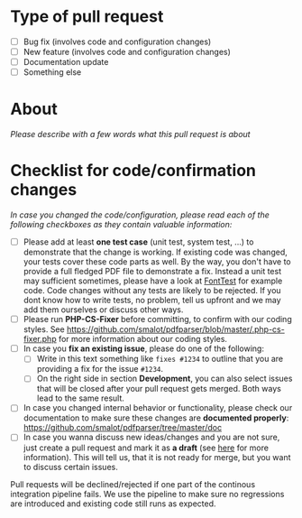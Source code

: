 # Type of pull request

* [ ] Bug fix (involves code and configuration changes)
* [ ] New feature (involves code and configuration changes)
* [ ] Documentation update
* [ ] Something else

# About

*Please describe with a few words what this pull request is about*

# Checklist for code/confirmation changes

*In case you changed the code/configuration, please read each of the following checkboxes as they contain valuable information:*

* [ ] Please add at least **one test case** (unit test, system test, ...) to demonstrate that the change is working. If existing code was changed, your tests cover these code parts as well.
     By the way, you don't have to provide a full fledged PDF file to demonstrate a fix. Instead a unit test may sufficient sometimes,
     please have a look at [FontTest](https://github.com/smalot/pdfparser/blob/master/tests/PHPUnit/Unit/FontTest.php#L40) for example code.
     Code changes without any tests are likely to be rejected. If you dont know how to write tests, no problem, tell us upfront and we may add them ourselves or discuss other ways.
* [ ] Please run **PHP-CS-Fixer** before committing, to confirm with our coding styles. See https://github.com/smalot/pdfparser/blob/master/.php-cs-fixer.php for more information about our coding styles.
* [ ] In case you **fix an existing issue**, please do one of the following:
  * [ ] Write in this text something like `fixes #1234` to outline that you are providing a fix for the issue `#1234`.
  * [ ] On the right side in section **Development**, you can also select issues that will be closed after your pull request gets merged. Both ways lead to the same result.
* [ ] In case you changed internal behavior or functionality, please check our documentation to make sure these changes are **documented properly**: https://github.com/smalot/pdfparser/tree/master/doc
* [ ] In case you wanna discuss new ideas/changes and you are not sure, just create a pull request and mark it as **a draft**
      (see [here](https://docs.github.com/en/pull-requests/collaborating-with-pull-requests/proposing-changes-to-your-work-with-pull-requests/about-pull-requests#draft-pull-requests) for more information).
      This will tell us, that it is not ready for merge, but you want to discuss certain issues.

Pull requests will be declined/rejected if one part of the continous integration pipeline fails. 
We use the pipeline to make sure no regressions are introduced and existing code still runs as expected.
